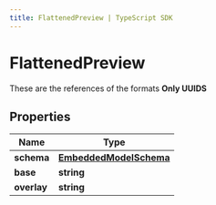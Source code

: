 ```yaml
---
title: FlattenedPreview | TypeScript SDK
---
```



# FlattenedPreview

These are the references of the formats **Only UUIDS**

## Properties

Name | Type
------------ | -------------
**schema** | [**EmbeddedModelSchema**](EmbeddedModelSchema)
**base** | **string**
**overlay** | **string**


